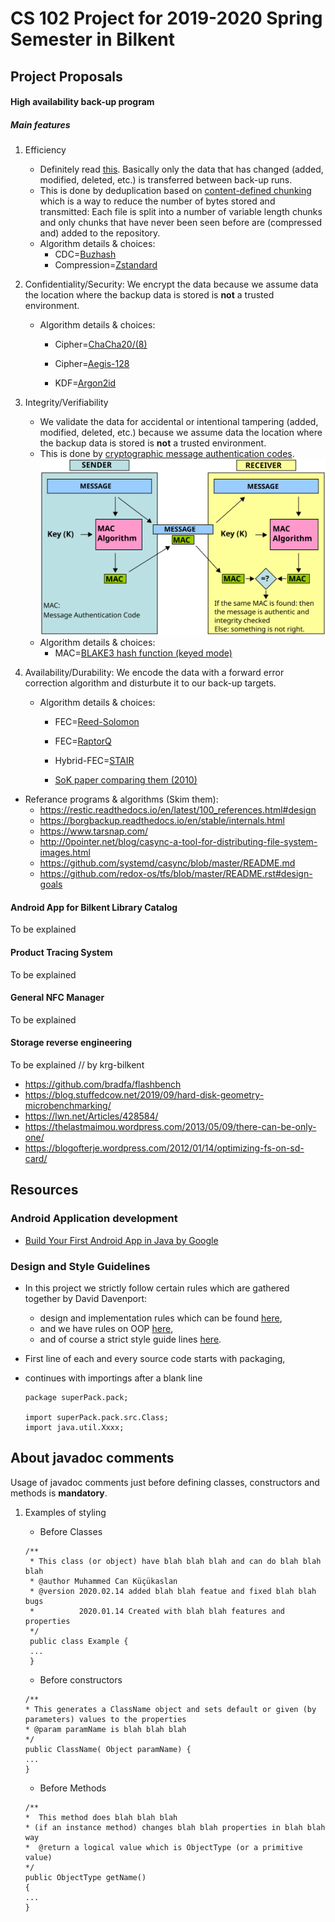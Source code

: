 # CS 102 Project for 2019-2020 Spring Semester in Bilkent

## Project Proposals

#### High availability back-up program

##### Main features

1. Efficiency
   * Definitely read [this](https://www.tarsnap.com/deduplication-explanation.html). Basically only the data that has changed (added, modified, deleted, etc.) is transferred between back-up runs.
   * This is done by deduplication based on [content-defined chunking](https://restic.net/blog/2015-09-12/restic-foundation1-cdc) which is a way to reduce the number of bytes stored and transmitted: Each file is split into a number of variable length chunks and only chunks that have never been seen before are (compressed and) added to the repository.
   * Algorithm details & choices:
      * CDC=[Buzhash](https://en.wikipedia.org/wiki/Rolling_hash#Cyclic_polynomial)
      * Compression=[Zstandard](https://facebook.github.io/zstd/)
      
2. Confidentiality/Security: We encrypt the data because we assume data the location where the backup data is stored is **not** a trusted environment. 
   * Algorithm details & choices:
      * Cipher=[ChaCha20/(8)](https://en.wikipedia.org/wiki/Salsa20#ChaCha_variant)
      * Cipher=[Aegis-128](https://competitions.cr.yp.to/caesar-submissions.html)
      
      * KDF=[Argon2id](https://github.com/p-h-c/phc-winner-argon2)
      
3. Integrity/Verifiability
   * We validate the data for accidental or intentional tampering (added, modified, deleted, etc.) because we assume data the location where the backup data is stored is **not** a trusted environment.
   * This is done by [cryptographic message authentication codes](https://en.wikipedia.org/wiki/Message_authentication_code). 
   ![Alt text](./MAC.svg)
   * Algorithm details & choices:
      * MAC=[BLAKE3 hash function (keyed mode)](https://github.com/BLAKE3-team/BLAKE3)
      
4. Availability/Durability: We encode the data with a forward error correction algorithm and disturbute it to our back-up targets.
   * Algorithm details & choices:
      * FEC=[Reed-Solomon](https://en.wikipedia.org/wiki/Reed%E2%80%93Solomon_error_correction)
      * FEC=[RaptorQ](https://github.com/openrq-team/OpenRQ/wiki/%22What-is-RaptorQ%3F%22)
      
      * Hybrid-FEC=[STAIR](https://dl.acm.org/doi/pdf/10.1145/2658991?download=true)
      
      * [SoK paper comparing them (2010)](https://www.usenix.org/legacy/event/fast09/tech/full_papers/plank/plank.pdf)

* Referance programs & algorithms (Skim them):
   * <https://restic.readthedocs.io/en/latest/100_references.html#design>
   * <https://borgbackup.readthedocs.io/en/stable/internals.html>
   * <https://www.tarsnap.com/>
   * <http://0pointer.net/blog/casync-a-tool-for-distributing-file-system-images.html>
   * <https://github.com/systemd/casync/blob/master/README.md>
   * <https://github.com/redox-os/tfs/blob/master/README.rst#design-goals>

#### Android App for Bilkent Library Catalog
To be explained

#### Product Tracing System
To be explained

#### General NFC Manager
To be explained

#### Storage reverse engineering
To be explained // by krg-bilkent
* <https://github.com/bradfa/flashbench>
* <https://blog.stuffedcow.net/2019/09/hard-disk-geometry-microbenchmarking/>
* <https://lwn.net/Articles/428584/>
* <https://thelastmaimou.wordpress.com/2013/05/09/there-can-be-only-one/>
* <https://blogofterje.wordpress.com/2012/01/14/optimizing-fs-on-sd-card/>

## Resources

### Android Application development
+ [Build Your First Android App in Java by Google](https://codelabs.developers.google.com/codelabs/build-your-first-android-app/#0)

### Design and Style Guidelines
+ In this project we strictly follow certain rules which are gathered together by David Davenport:
   - design and implementation rules which can be found  [here](https://web.archive.org/web/20170930094137/http://www.cs.bilkent.edu.tr/~david/cs101/practicalwork/2010/JavaLabs.htm),
   - and we have rules on OOP [here](https://web.archive.org/web/20170930110056/http://www.cs.bilkent.edu.tr/~david/cs101/practicalwork/2010/JavaOOPLabs.htm),
   - and of course a strict style guide lines [here](https://web.archive.org/web/20170930110102/http://www.cs.bilkent.edu.tr/~david/cs101/practicalwork/2010/styleguidelines.htm).


+ First line of each and every source code starts with packaging,
+ continues with importings after a blank line
  ```
  package superPack.pack;
  
  import superPack.pack.src.Class;
  import java.util.Xxxx;
  ```
## About javadoc comments
Usage of javadoc comments just before defining classes, constructors and methods is **mandatory**.
1. Examples of styling
   * Before Classes
   ```
   /**
    * This class (or object) have blah blah blah and can do blah blah blah
    * @author Muhammed Can Küçükaslan
    * @version 2020.02.14 added blah blah featue and fixed blah blah bugs
    *          2020.01.14 Created with blah blah features and properties 
    */
    public class Example {
    ...
    }
   ```
   
   * Before constructors
    ```
    /**
    * This generates a ClassName object and sets default or given (by parameters) values to the properties
    * @param paramName is blah blah blah
    */
   public ClassName( Object paramName) {
   ...
   }
    ```
   * Before Methods
    ```
    /**
    *  This method does blah blah blah
    * (if an instance method) changes blah blah properties in blah blah way
    *  @return a logical value which is ObjectType (or a primitive value)
    */
   public ObjectType getName()
   {
   ...
   }
   ```

